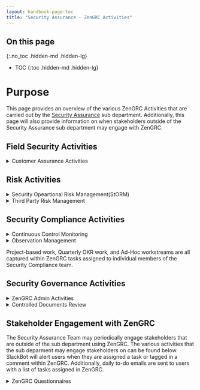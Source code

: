 ```yaml
---
layout: handbook-page-toc
title: "Security Assurance - ZenGRC Activities"
---
```


## On this page
{:.no_toc .hidden-md .hidden-lg}

- TOC
{:toc .hidden-md .hidden-lg}

# Purpose

This page provides an overview of the various ZenGRC Activities that are carried out by the [Security Assurance](/handbook/engineering/security/security-assurance/index.html) sub department. Additionally, this page will also provide information on when stakeholders outside of the Security Assurance sub department may engage with ZenGRC. 

## Field Security Activities

<details markdown="1">
<summary>Customer Assurance Activities
</summary>

The Field Security team utilizes the following ZenGRC objects:
* Requests are used for each Customer Assurance Request
* Issues are used when an observation is noted during the assessment
* Metrics and Reporting are used to track status, types of requests, and data related to each customer for trend analysis

</details>

## Risk Activities

<details markdown="1">
<summary>Security Opeartional Risk Management(StORM)
</summary>

All activities related to the StORM program are executed exclusively within ZenGRC. There may be instances where the identification of a risk occurs on GitLab.com (e.g. incident issues, internal issues where security concerns are raised which may be an indicator of risk, etc.) and in these cases, the Risk & Field Security team will review the related details within GitLab and subsequently create a new risk record within ZenGRC for assessment. The wide variety of activities related to StORM that are carried out in ZenGRC include but are not limited to:
* Documenting the identification of a risk
* Documenting the results of risk assessments
* [Scoring](https://about.gitlab.com/handbook/engineering/security/security-assurance/security-risk/storm-program/storm-methodology.html#risk-factors-and-risk-scoring) of security operational risks
* Documenting [risk treatment](https://about.gitlab.com/handbook/engineering/security/security-assurance/security-risk/storm-program/storm-methodology.html#risk-treatment-options)
* Maintaining the [Risk Register](https://about.gitlab.com/handbook/engineering/security/security-assurance/security-risk/storm-program/index.html#step-3-risk-tracking-and-reporting)
* Task tracking for activities such as execution of the [StORM Annual Risk Assessment](https://about.gitlab.com/handbook/engineering/security/security-assurance/security-risk/storm-program/index.html#storm-procedures)

</details>

<details markdown="1">
<summary>Third Party Risk Management
</summary>

All activities related to TPRM begin in either a GitLab TPRM Issue or Coupa. Management of all phases of the [third party risk management program) is done via ZenGRC using the following objects:
* Audits and Asessment are used in the Testing phase
* Issues are used when observations are identified
* Metrics and Reporting are used in the Operating phase
</details>

## Security Compliance Activities
<details markdown="1">
<summary>Continuous Control Monitoring
</summary>

The GitLab Security Compliance team manages all phases of the [security control lifecycle](/handbook/engineering/security/security-assurance/security-compliance/security-control-lifecycle.html) via ZenGRC using the following objects:
* Programs, Standards, Section, Objectives, and Controls are all used in the Preparation phase
* Assessments and Requests are used in the Testing phase
* Issues are used in the Remediation phase
* Metrics and Reporting are used in the Operating phase

</details>

<details markdown="1">
<summary>Observation Management
</summary>

Observations (aka: findings, exceptions, issues, deficiencies, Tier 3 operational risks) are recorded and managed within ZenGRC. This allows the Security Compliance team to map those observations out to any and all related systems, control assessments, vendors, etc. as well as capture meaningful data about the current state of our [observation management program](/handbook/engineering/security/security-assurance/observation-management-procedure.html) and program operating metrics.
</details>

Project-based work, Quarterly OKR work, and Ad-Hoc workstreams are all captured within ZenGRC tasks assigned to individual members of the Security Compliance team.

## Security Governance Activities

<details markdown="1">
<summary>ZenGRC Admin Activities
</summary>

The Security Governance team manages the [overall administrative activities on ZenGRC objects](https://about.gitlab.com/handbook/engineering/security/security-assurance/#core-tools-and-systems-1):
* Configuration changes
* Onboarding/offboarding/transfers
* Upgrades/patching/incidents/Restores
* Quality oversight

</details>

<details markdown="1">
<summary>Controlled Documents Review
</summary>

The Security Governance Team manages the review of all [controlled documents](https://about.gitlab.com/handbook/engineering/security/controlled-document-procedure.html) confirming all controlled documents are unified and reviewed annually.

Controlled Documents identified as policies/procedures/standards reside within the ZenGRC Policies object and will be mapped to control assessments to identify which assessments rely on which policies/procedures/standards.
</details>


## Stakeholder Engagement with ZenGRC

The Security Assurance Team may periodically engage stakeholders that are outside of the sub department using ZenGRC. The various activities that the sub deparment may engage stakeholders on can be found below. SlackBot will alert users when they are assigned a task or tagged in a comment within ZenGRC. Additionally, daily to-do emails are sent to users with a list of tasks assigned in ZenGRC. 

<details markdown="1">
<summary>ZenGRC Questionnaires
</summary>

### Completing ZenGRC Questionnaires

Stakeholders may be occasionally engaged to complete a ZenGRC questionnaire. Questionnaires are utilized for various reasons, such as helping to gather and collect data to establish [GitLab's Risk Appetite and Tolerance](/handbook/engineering/security/security-assurance/security-risk/storm-program/storm-methodology.html#risk-appetite-and-tolerance-scoring) year over year. The Security Assurance Team utilizes the native questionnaire functionality within ZenGRC because it provides some mechanisms to automatically calaculate risk scores and thresholds based off of responses. 

Should any team member be engaged to complete a questionnaire from ZenGRC, an example of the email that the team member will receive can be found below.

![Example ZenGRC Questionnaire Email](/handbook/engineering/security/security-assurance/images/zg-questionnaire-example.png)

In order to complete the questionnaire, team members should perform the following steps:

1. Click on the **Open Questionnaire** link to open a web browser window with the questionnaire. 
2. Team members will be presented with the questionnaire. Provide responses to each question until the final question is completed. 

   ![Initial ZenGRC Questionnaire Screen](/handbook/engineering/security/security-assurance/images/example-questionnaire-1.png)

3. Instead of seeing a "submit" button once the final question is answered, team members will need to click on the "summary" button. This screen provides a summary of all of the responses that were provided for the team member to review. The final "submit" button can be found on the summary screen. 

   ![ZenGRC Questionnaire Summary Screen](/handbook/engineering/security/security-assurance/images/example-questionnaire-2.png)

4. Submit the questionnaire. A confirmation screen will be presented.

   ![ZenGRC Submitted Questionnaire Confirmation Screen](/handbook/engineering/security/security-assurance/images/example-questionnaire-3.png)
</details>
